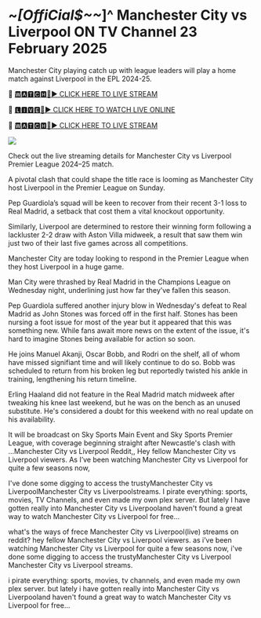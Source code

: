 # ~*[OffiCial$~~*]^ Manchester City vs Liverpool  ON TV Channel 23 February 2025
Manchester City playing catch up with league leaders will play a home match against Liverpool in the EPL 2024-25. 

🔴 [🆆🅰🆃🅲🅷🔴▶️ CLICK HERE TO LIVE STREAM](https://epolo-ana-uel-vab.blogspot.com/)

🔴 [🅻🅸🆅🅴🔴▶️ CLICK HERE TO WATCH LIVE ONLINE](https://epolo-ana-uel-vab.blogspot.com/)

🔴 [🆆🅰🆃🅲🅷🔴▶️ CLICK HERE TO LIVE STREAM](https://epolo-ana-uel-vab.blogspot.com/)

<a href="https://epolo-ana-uel-vab.blogspot.com/"><img src="https://camo.githubusercontent.com/fba2f80cc16cb7cee92a7b75e9351357b2314df93a82e6b963b2992db1bc504d/68747470733a2f2f65743230736c616d2e6e65742f77702d636f6e74656e742f75706c6f6164732f323031392f31312f4372696348442d4c6976652d437269636b65742d53747265616d696e672d2545322538302539332d57617463682d4c6976652d437269636b65742d4f6e6c696e652d546f6461792e706e67"></a>

Check out the live streaming details for Manchester City vs Liverpool Premier League 2024–25 match.

A pivotal clash that could shape the title race is looming as Manchester City host Liverpool in the Premier League on Sunday.

Pep Guardiola’s squad will be keen to recover from their recent 3-1 loss to Real Madrid, a setback that cost them a vital knockout opportunity.

Similarly, Liverpool are determined to restore their winning form following a lackluster 2-2 draw with Aston Villa midweek, a result that saw them win just two of their last five games across all competitions.

Manchester City are today looking to respond in the Premier League when they host Liverpool in a huge game.

Man City were thrashed by Real Madrid in the Champions League on Wednesday night, underlining just how far they’ve fallen this season.

Pep Guardiola suffered another injury blow in Wednesday's defeat to Real Madrid as John Stones was forced off in the first half. Stones has been nursing a foot issue for most of the year but it appeared that this was something new. While fans await more news on the extent of the issue, it's hard to imagine Stones being available for action so soon.

He joins Manuel Akanji, Oscar Bobb, and Rodri on the shelf, all of whom have missed signifiant time and will likely continue to do so. Bobb was scheduled to return from his broken leg but reportedly twisted his ankle in training, lengthening his return timeline.

Erling Haaland did not feature in the Real Madrid match midweek after tweaking his knee last weekend, but he was on the bench as an unused substitute. He's considered a doubt for this weekend with no real update on his availability.

It will be broadcast on Sky Sports Main Event and Sky Sports Premier League, with coverage beginning straight after Newcastle's clash with ...Manchester City vs Liverpool Reddit,, Hey fellow Manchester City vs Liverpool viewers. As I’ve been watching Manchester City vs Liverpool for quite a few seasons now, 

I've done some digging to access the trustyManchester City vs LiverpoolManchester City vs Liverpoolstreams. I pirate everything: sports, movies, TV Channels, and even made my own plex server. But lately I have gotten really into Manchester City vs Liverpooland haven't found a great way to watch Manchester City vs Liverpool for free...

what's the ways of frece Manchester City vs Liverpool(live) streams on reddit? hey fellow Manchester City vs Liverpool viewers. as i’ve been watching Manchester City vs Liverpool for quite a few seasons now, i've done some digging to access the trustyManchester City vs Liverpool Manchester City vs Liverpool streams. 

i pirate everything: sports, movies, tv channels, and even made my own plex server. but lately i have gotten really into Manchester City vs Liverpooland haven't found a great way to watch Manchester City vs Liverpool for free...

